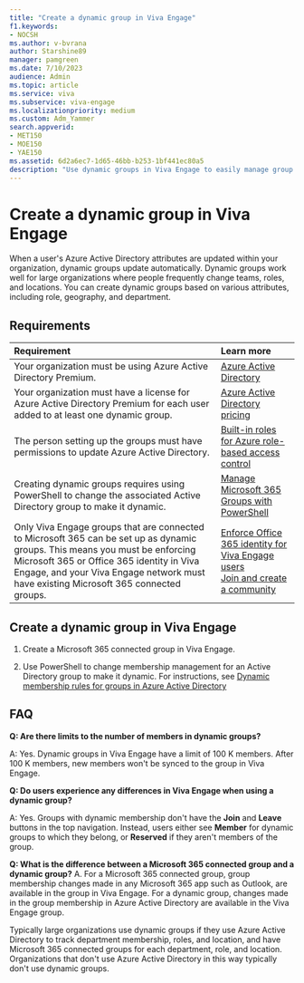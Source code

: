 ```yaml
---
title: "Create a dynamic group in Viva Engage"
f1.keywords:
- NOCSH
ms.author: v-bvrana
author: Starshine89
manager: pamgreen
ms.date: 7/10/2023
audience: Admin
ms.topic: article
ms.service: viva
ms.subservice: viva-engage
ms.localizationpriority: medium
ms.custom: Adm_Yammer
search.appverid:
- MET150
- MOE150
- YAE150
ms.assetid: 6d2a6ec7-1d65-46bb-b253-1bf441ec80a5
description: "Use dynamic groups in Viva Engage to easily manage group membership through Active Directory."
---
```


# Create a dynamic group in Viva Engage

When a user's Azure Active Directory attributes are updated within your organization, dynamic groups update automatically. Dynamic groups work well for large organizations where people frequently change teams, roles, and locations. You can create dynamic groups based on various attributes, including role, geography, and department.
  
## Requirements

|**Requirement** <br/> |**Learn more** <br/> |
|:-----|:-----|
|Your organization must be using Azure Active Directory Premium.  <br/> |[Azure Active Directory](https://go.microsoft.com/fwlink/?linkId=869572) <br/> |
|Your organization must have a license for Azure Active Directory Premium for each user added to at least one dynamic group.  <br/> |[Azure Active Directory pricing](https://go.microsoft.com/fwlink/?linkId=869572) <br/> |
|The person setting up the groups must have permissions to update Azure Active Directory.  <br/> |[Built-in roles for Azure role-based access control](/azure/role-based-access-control/built-in-roles) <br/> |
|Creating dynamic groups requires using PowerShell to change the associated Active Directory group to make it dynamic.  <br/> |[Manage Microsoft 365 Groups with PowerShell](https://support.office.com/article/aeb669aa-1770-4537-9de2-a82ac11b0540) <br/> |
|Only Viva Engage groups that are connected to Microsoft 365 can be set up as dynamic groups. This means you must be enforcing Microsoft 365 or Office 365 identity in Viva Engage, and your Viva Engage network must have existing Microsoft 365 connected groups.  <br/> |[Enforce Office 365 identity for Viva Engage users](../configure-your-yammer-network/enforce-office-365-identity.md) <br/> [Join and create a community](https://support.microsoft.com/en-au/topic/join-and-create-a-community-in-viva-engage-1ee29da1-5250-4c1e-b773-e7a78cfaf5d4) <br/> |

## Create a dynamic group in Viva Engage

1. Create a Microsoft 365 connected group in Viva Engage.

2. Use PowerShell to change membership management for an Active Directory group to make it dynamic. For instructions, see [Dynamic membership rules for groups in Azure Active Directory](/azure/active-directory/enterprise-users/groups-dynamic-membership)

## FAQ

 **Q: Are there limits to the number of members in dynamic groups?**
  
A: Yes. Dynamic groups in Viva Engage have a limit of 100 K members. After 100 K members, new members won't be synced to the group in Viva Engage.
  
 **Q: Do users experience any differences in Viva Engage when using a dynamic group?**
  
A: Yes. Groups with dynamic membership don't have the **Join** and **Leave** buttons in the top navigation. Instead, users either see **Member** for dynamic groups to which they belong, or **Reserved** if they aren't members of the group.

**Q: What is the difference between a Microsoft 365 connected group and a dynamic group?**
A. For a Microsoft 365 connected group, group membership changes made in any Microsoft 365 app such as Outlook, are available in the group in Viva Engage. For a dynamic group, changes made in the group membership in Azure Active Directory are available in the Viva Engage group.

Typically large organizations use dynamic groups if they use Azure Active Directory to track department membership, roles, and location, and have Microsoft 365 connected groups for each department, role, and location. Organizations that don't use Azure Active Directory in this way typically don't use dynamic groups.